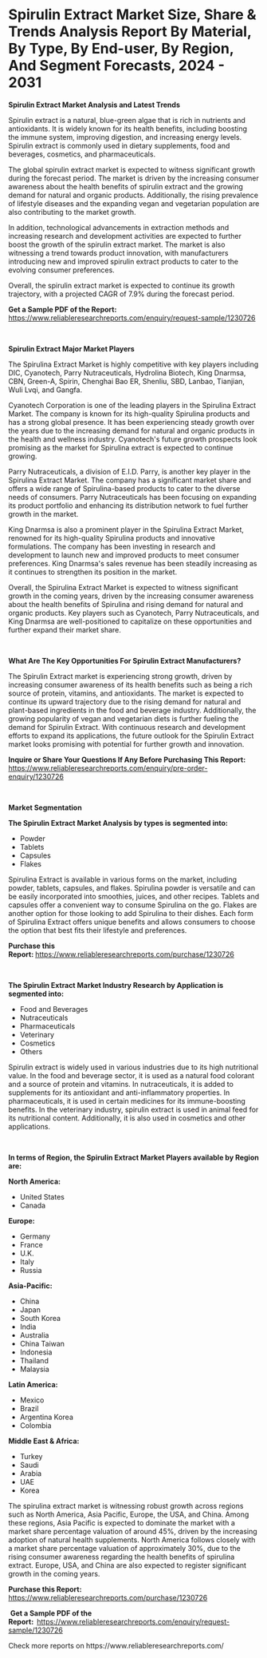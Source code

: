 <p><h1>Spirulin Extract Market Size, Share & Trends Analysis Report By Material, By Type, By End-user, By Region, And Segment Forecasts, 2024 - 2031</h1></p><p><strong>Spirulin Extract Market Analysis and Latest Trends</strong></p>
<p><p>Spirulin extract is a natural, blue-green algae that is rich in nutrients and antioxidants. It is widely known for its health benefits, including boosting the immune system, improving digestion, and increasing energy levels. Spirulin extract is commonly used in dietary supplements, food and beverages, cosmetics, and pharmaceuticals.</p><p>The global spirulin extract market is expected to witness significant growth during the forecast period. The market is driven by the increasing consumer awareness about the health benefits of spirulin extract and the growing demand for natural and organic products. Additionally, the rising prevalence of lifestyle diseases and the expanding vegan and vegetarian population are also contributing to the market growth.</p><p>In addition, technological advancements in extraction methods and increasing research and development activities are expected to further boost the growth of the spirulin extract market. The market is also witnessing a trend towards product innovation, with manufacturers introducing new and improved spirulin extract products to cater to the evolving consumer preferences.</p><p>Overall, the spirulin extract market is expected to continue its growth trajectory, with a projected CAGR of 7.9% during the forecast period.</p></p>
<p><strong>Get a Sample PDF of the Report:&nbsp;</strong> <a href="https://www.reliableresearchreports.com/enquiry/request-sample/1230726">https://www.reliableresearchreports.com/enquiry/request-sample/1230726</a></p>
<p>&nbsp;</p>
<p><strong>Spirulin Extract Major Market Players</strong></p>
<p><p>The Spirulina Extract Market is highly competitive with key players including DIC, Cyanotech, Parry Nutraceuticals, Hydrolina Biotech, King Dnarmsa, CBN, Green-A, Spirin, Chenghai Bao ER, Shenliu, SBD, Lanbao, Tianjian, Wuli Lvqi, and Gangfa.</p><p>Cyanotech Corporation is one of the leading players in the Spirulina Extract Market. The company is known for its high-quality Spirulina products and has a strong global presence. It has been experiencing steady growth over the years due to the increasing demand for natural and organic products in the health and wellness industry. Cyanotech's future growth prospects look promising as the market for Spirulina extract is expected to continue growing.</p><p>Parry Nutraceuticals, a division of E.I.D. Parry, is another key player in the Spirulina Extract Market. The company has a significant market share and offers a wide range of Spirulina-based products to cater to the diverse needs of consumers. Parry Nutraceuticals has been focusing on expanding its product portfolio and enhancing its distribution network to fuel further growth in the market.</p><p>King Dnarmsa is also a prominent player in the Spirulina Extract Market, renowned for its high-quality Spirulina products and innovative formulations. The company has been investing in research and development to launch new and improved products to meet consumer preferences. King Dnarmsa's sales revenue has been steadily increasing as it continues to strengthen its position in the market.</p><p>Overall, the Spirulina Extract Market is expected to witness significant growth in the coming years, driven by the increasing consumer awareness about the health benefits of Spirulina and rising demand for natural and organic products. Key players such as Cyanotech, Parry Nutraceuticals, and King Dnarmsa are well-positioned to capitalize on these opportunities and further expand their market share.</p></p>
<p>&nbsp;</p>
<p><strong>What Are The Key Opportunities For Spirulin Extract Manufacturers?</strong></p>
<p><p>The Spirulin Extract market is experiencing strong growth, driven by increasing consumer awareness of its health benefits such as being a rich source of protein, vitamins, and antioxidants. The market is expected to continue its upward trajectory due to the rising demand for natural and plant-based ingredients in the food and beverage industry. Additionally, the growing popularity of vegan and vegetarian diets is further fueling the demand for Spirulin Extract. With continuous research and development efforts to expand its applications, the future outlook for the Spirulin Extract market looks promising with potential for further growth and innovation.</p></p>
<p><strong>Inquire or Share Your Questions If Any Before Purchasing This Report:</strong> <a href="https://www.reliableresearchreports.com/enquiry/pre-order-enquiry/1230726">https://www.reliableresearchreports.com/enquiry/pre-order-enquiry/1230726</a></p>
<p>&nbsp;</p>
<p><strong>Market Segmentation</strong></p>
<p><strong>The Spirulin Extract Market Analysis by types is segmented into:</strong></p>
<p><ul><li>Powder</li><li>Tablets</li><li>Capsules</li><li>Flakes</li></ul></p>
<p><p>Spirulina Extract is available in various forms on the market, including powder, tablets, capsules, and flakes. Spirulina powder is versatile and can be easily incorporated into smoothies, juices, and other recipes. Tablets and capsules offer a convenient way to consume Spirulina on the go. Flakes are another option for those looking to add Spirulina to their dishes. Each form of Spirulina Extract offers unique benefits and allows consumers to choose the option that best fits their lifestyle and preferences.</p></p>
<p><strong>Purchase this Report:&nbsp;</strong><a href="https://www.reliableresearchreports.com/purchase/1230726">https://www.reliableresearchreports.com/purchase/1230726</a></p>
<p>&nbsp;</p>
<p><strong>The Spirulin Extract Market Industry Research by Application is segmented into:</strong></p>
<p><ul><li>Food and Beverages</li><li>Nutraceuticals</li><li>Pharmaceuticals</li><li>Veterinary</li><li>Cosmetics</li><li>Others</li></ul></p>
<p><p>Spirulin extract is widely used in various industries due to its high nutritional value. In the food and beverage sector, it is used as a natural food colorant and a source of protein and vitamins. In nutraceuticals, it is added to supplements for its antioxidant and anti-inflammatory properties. In pharmaceuticals, it is used in certain medicines for its immune-boosting benefits. In the veterinary industry, spirulin extract is used in animal feed for its nutritional content. Additionally, it is also used in cosmetics and other applications.</p></p>
<p>&nbsp;</p>
<p><strong>In terms of Region, the Spirulin Extract Market Players available by Region are:</strong></p>
<p>
    <p> <strong> North America: </strong>
        <ul>
            <li>United States</li>
            <li>Canada</li>
        </ul>
        </p> 
    <p> <strong> Europe: </strong>
        <ul>
            <li>Germany</li>
            <li>France</li>
            <li>U.K.</li>
            <li>Italy</li>
            <li>Russia</li>
        </ul>
        </p> 
    <p> <strong> Asia-Pacific: </strong>
        <ul>
            <li>China</li>
            <li>Japan</li>
            <li>South Korea</li>
            <li>India</li>
            <li>Australia</li>
            <li>China Taiwan</li>
            <li>Indonesia</li>
            <li>Thailand</li>
            <li>Malaysia</li>
        </ul>
        </p> 
    <p> <strong> Latin America: </strong>
        <ul>
            <li>Mexico</li>
            <li>Brazil</li>
            <li>Argentina Korea</li>
            <li>Colombia</li>
        </ul>
        </p> 
    <p> <strong> Middle East & Africa: </strong>
        <ul>
            <li>Turkey</li>
            <li>Saudi</li>
            <li>Arabia</li>
            <li>UAE</li>
            <li>Korea</li>
        </ul>
    </p>
    </p>
<p><p>The spirulina extract market is witnessing robust growth across regions such as North America, Asia Pacific, Europe, the USA, and China. Among these regions, Asia Pacific is expected to dominate the market with a market share percentage valuation of around 45%, driven by the increasing adoption of natural health supplements. North America follows closely with a market share percentage valuation of approximately 30%, due to the rising consumer awareness regarding the health benefits of spirulina extract. Europe, USA, and China are also expected to register significant growth in the coming years.</p></p>
<p><strong>Purchase this Report: </strong><a href="https://www.reliableresearchreports.com/purchase/1230726">https://www.reliableresearchreports.com/purchase/1230726</a></p>
<p>&nbsp;<strong>Get a Sample PDF of the Report:&nbsp;&nbsp;</strong><a href="https://www.reliableresearchreports.com/enquiry/request-sample/1230726">https://www.reliableresearchreports.com/enquiry/request-sample/1230726</a></p>
<p><strong></strong></p>
<p>Check more reports on https://www.reliableresearchreports.com/</p>